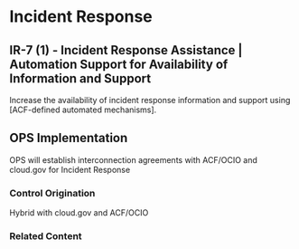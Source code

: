 # Incident Response
## IR-7 (1) - Incident Response Assistance | Automation Support for Availability of Information and Support

Increase the availability of incident response information and support using [ACF-defined automated mechanisms].

## OPS Implementation

OPS will establish interconnection agreements with ACF/OCIO and cloud.gov for Incident Response

### Control Origination

Hybrid with cloud.gov and ACF/OCIO

### Related Content
